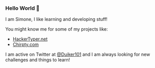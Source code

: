 ### Hello World 👋

I am Simone, I like learning and developing stuff!

You might know me for some of my projects like:
- [HackerTyper.net](https://hackertyper.com)
- [Chirpty.com](https://chirpty.com)

I am active on Twitter at [@Duiker101](https://twitter.com/duiker101) and I am always looking for new challenges and things to learn!
